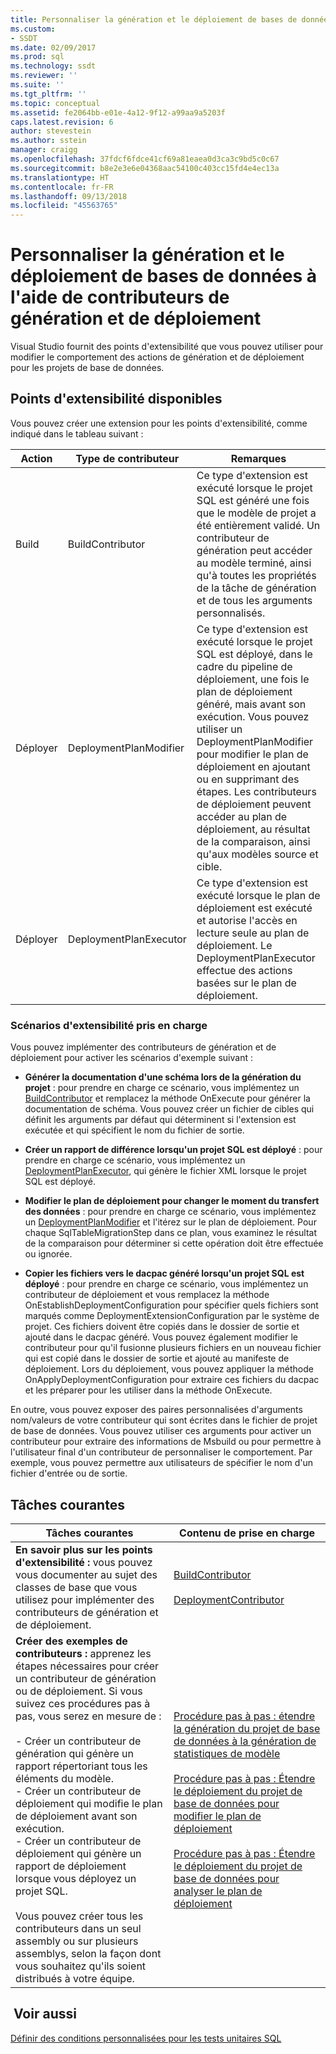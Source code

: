 ```yaml
---
title: Personnaliser la génération et le déploiement de bases de données à l'aide de contributeurs de génération et de déploiement | Microsoft Docs
ms.custom:
- SSDT
ms.date: 02/09/2017
ms.prod: sql
ms.technology: ssdt
ms.reviewer: ''
ms.suite: ''
ms.tgt_pltfrm: ''
ms.topic: conceptual
ms.assetid: fe2064bb-e01e-4a12-9f12-a99aa9a5203f
caps.latest.revision: 6
author: stevestein
ms.author: sstein
manager: craigg
ms.openlocfilehash: 37fdcf6fdce41cf69a81eaea0d3ca3c9bd5c0c67
ms.sourcegitcommit: b8e2e3e6e04368aac54100c403cc15fd4e4ec13a
ms.translationtype: HT
ms.contentlocale: fr-FR
ms.lasthandoff: 09/13/2018
ms.locfileid: "45563765"
---
```

# <a name="customize-database-build-and-deployment-by-using-build-and-deployment-contributors"></a>Personnaliser la génération et le déploiement de bases de données à l'aide de contributeurs de génération et de déploiement
Visual Studio fournit des points d'extensibilité que vous pouvez utiliser pour modifier le comportement des actions de génération et de déploiement pour les projets de base de données.  
  
## <a name="available-extensibility-points"></a>Points d'extensibilité disponibles  
Vous pouvez créer une extension pour les points d'extensibilité, comme indiqué dans le tableau suivant :  
  
|**Action**|**Type de contributeur**|**Remarques**|  
|--------------|------------------------|-------------|  
|Build|BuildContributor|Ce type d'extension est exécuté lorsque le projet SQL est généré une fois que le modèle de projet a été entièrement validé. Un contributeur de génération peut accéder au modèle terminé, ainsi qu'à toutes les propriétés de la tâche de génération et de tous les arguments personnalisés.|  
|Déployer|DeploymentPlanModifier|Ce type d'extension est exécuté lorsque le projet SQL est déployé, dans le cadre du pipeline de déploiement, une fois le plan de déploiement généré, mais avant son exécution. Vous pouvez utiliser un DeploymentPlanModifier pour modifier le plan de déploiement en ajoutant ou en supprimant des étapes. Les contributeurs de déploiement peuvent accéder au plan de déploiement, au résultat de la comparaison, ainsi qu'aux modèles source et cible.|  
|Déployer|DeploymentPlanExecutor|Ce type d'extension est exécuté lorsque le plan de déploiement est exécuté et autorise l'accès en lecture seule au plan de déploiement. Le DeploymentPlanExecutor effectue des actions basées sur le plan de déploiement.|  
  
### <a name="supported-extensibility-scenarios"></a>Scénarios d'extensibilité pris en charge  
Vous pouvez implémenter des contributeurs de génération et de déploiement pour activer les scénarios d'exemple suivant :  
  
-   **Générer la documentation d'une schéma lors de la génération du projet** : pour prendre en charge ce scénario, vous implémentez un [BuildContributor](http://msdn.microsoft.com/library/microsoft.sqlserver.dac.deployment.buildcontributor.aspx) et remplacez la méthode OnExecute pour générer la documentation de schéma. Vous pouvez créer un fichier de cibles qui définit les arguments par défaut qui déterminent si l'extension est exécutée et qui spécifient le nom du fichier de sortie.  
  
-   **Créer un rapport de différence lorsqu'un projet SQL est déployé** : pour prendre en charge ce scénario, vous implémentez un [DeploymentPlanExecutor](http://msdn.microsoft.com/library/microsoft.sqlserver.dac.deployment.deploymentplanexecutor.aspx), qui génère le fichier XML lorsque le projet SQL est déployé.  
  
-   **Modifier le plan de déploiement pour changer le moment du transfert des données** : pour prendre en charge ce scénario, vous implémentez un [DeploymentPlanModifier](http://msdn.microsoft.com/library/microsoft.sqlserver.dac.deployment.deploymentplanmodifier.aspx) et l'itérez sur le plan de déploiement. Pour chaque SqlTableMigrationStep dans ce plan, vous examinez le résultat de la comparaison pour déterminer si cette opération doit être effectuée ou ignorée.  
  
-   **Copier les fichiers vers le dacpac généré lorsqu'un projet SQL est déployé** : pour prendre en charge ce scénario, vous implémentez un contributeur de déploiement et vous remplacez la méthode OnEstablishDeploymentConfiguration pour spécifier quels fichiers sont marqués comme DeploymentExtensionConfiguration par le système de projet. Ces fichiers doivent être copiés dans le dossier de sortie et ajouté dans le dacpac généré. Vous pouvez également modifier le contributeur pour qu'il fusionne plusieurs fichiers en un nouveau fichier qui est copié dans le dossier de sortie et ajouté au manifeste de déploiement. Lors du déploiement, vous pouvez appliquer la méthode OnApplyDeploymentConfiguration pour extraire ces fichiers du dacpac et les préparer pour les utiliser dans la méthode OnExecute.  
  
En outre, vous pouvez exposer des paires personnalisées d'arguments nom/valeurs de votre contributeur qui sont écrites dans le fichier de projet de base de données. Vous pouvez utiliser ces arguments pour activer un contributeur pour extraire des informations de Msbuild ou pour permettre à l'utilisateur final d'un contributeur de personnaliser le comportement. Par exemple, vous pouvez permettre aux utilisateurs de spécifier le nom d'un fichier d'entrée ou de sortie.  
  
## <a name="common-tasks"></a>Tâches courantes  
  
|**Tâches courantes**|**Contenu de prise en charge**|  
|--------------------|--------------------------|  
|**En savoir plus sur les points d'extensibilité :** vous pouvez vous documenter au sujet des classes de base que vous utilisez pour implémenter des contributeurs de génération et de déploiement.|[BuildContributor](http://msdn.microsoft.com/library/microsoft.sqlserver.dac.deployment.buildcontributor.aspx)<br /><br />[DeploymentContributor](http://msdn.microsoft.com/library/microsoft.sqlserver.dac.deployment.deploymentcontributor.aspx)|  
|**Créer des exemples de contributeurs :** apprenez les étapes nécessaires pour créer un contributeur de génération ou de déploiement. Si vous suivez ces procédures pas à pas, vous serez en mesure de :<br /><br />-   Créer un contributeur de génération qui génère un rapport répertoriant tous les éléments du modèle.<br />-   Créer un contributeur de déploiement qui modifie le plan de déploiement avant son exécution.<br />-   Créer un contributeur de déploiement qui génère un rapport de déploiement lorsque vous déployez un projet SQL.<br /><br />Vous pouvez créer tous les contributeurs dans un seul assembly ou sur plusieurs assemblys, selon la façon dont vous souhaitez qu'ils soient distribués à votre équipe.|[Procédure pas à pas : étendre la génération du projet de base de données à la génération de statistiques de modèle](../ssdt/walkthrough-extend-database-project-build-to-generate-model-statistics.md)<br /><br />[Procédure pas à pas : Étendre le déploiement du projet de base de données pour modifier le plan de déploiement](../ssdt/walkthrough-extend-database-project-deployment-to-modify-the-deployment-plan.md)<br /><br />[Procédure pas à pas : Étendre le déploiement du projet de base de données pour analyser le plan de déploiement](../ssdt/walkthrough-extend-database-project-deployment-to-analyze-the-deployment-plan.md)|  
  
## <a name="see-also"></a> Voir aussi  
[Définir des conditions personnalisées pour les tests unitaires SQL](http://msdn.microsoft.com/library/jj860449(v=vs.103).aspx)  
  
